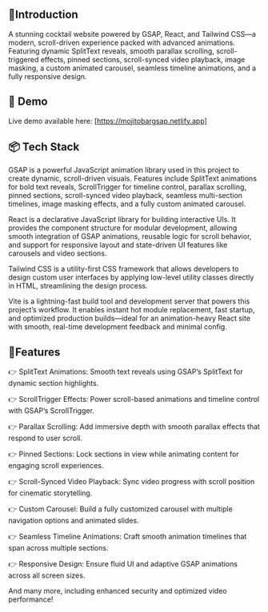 __🤖Introduction__
----
A stunning cocktail website powered by GSAP, React, and Tailwind CSS—a modern, scroll-driven experience packed with advanced animations. Featuring dynamic SplitText reveals, smooth parallax scrolling, scroll-triggered effects, pinned sections, scroll-synced video playback, image masking, a custom animated carousel, seamless timeline animations, and a fully responsive design.

## 🚀 Demo
Live demo available here: [https://mojitobargsap.netlify.app]


## 📦 Tech Stack
GSAP is a powerful JavaScript animation library used in this project to create dynamic, scroll-driven visuals. Features include SplitText animations for bold text reveals, ScrollTrigger for timeline control, parallax scrolling, pinned sections, scroll-synced video playback, seamless multi-section timelines, image masking effects, and a fully custom animated carousel.

React is a declarative JavaScript library for building interactive UIs. It provides the component structure for modular development, allowing smooth integration of GSAP animations, reusable logic for scroll behavior, and support for responsive layout and state-driven UI features like carousels and video sections.

Tailwind CSS is a utility-first CSS framework that allows developers to design custom user interfaces by applying low-level utility classes directly in HTML, streamlining the design process.

Vite is a lightning-fast build tool and development server that powers this project’s workflow. It enables instant hot module replacement, fast startup, and optimized production builds—ideal for an animation-heavy React site with smooth, real-time development feedback and minimal config.


## 🔋Features

👉 SplitText Animations: Smooth text reveals using GSAP’s SplitText for dynamic section highlights.

👉 ScrollTrigger Effects: Power scroll-based animations and timeline control with GSAP’s ScrollTrigger.

👉 Parallax Scrolling: Add immersive depth with smooth parallax effects that respond to user scroll.

👉 Pinned Sections: Lock sections in view while animating content for engaging scroll experiences.

👉 Scroll-Synced Video Playback: Sync video progress with scroll position for cinematic storytelling.

👉 Custom Carousel: Build a fully customized carousel with multiple navigation options and animated slides.

👉 Seamless Timeline Animations: Craft smooth animation timelines that span across multiple sections.

👉 Responsive Design: Ensure fluid UI and adaptive GSAP animations across all screen sizes.

And many more, including enhanced security and optimized video performance!





